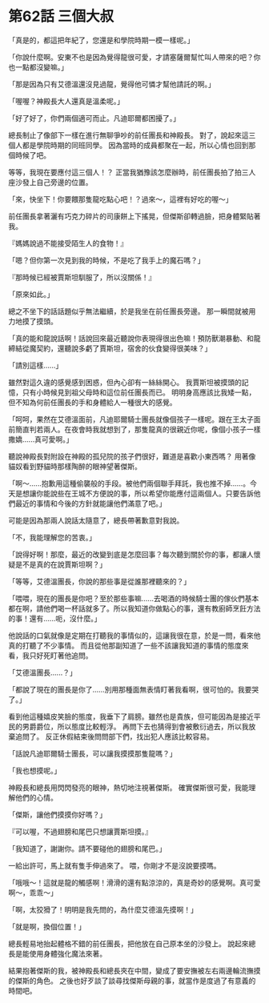 # 第62話 三個大叔

「真是的，都這把年紀了，您還是和學院時期一模一樣呢。」

「你說什麼啊。安東不也是因為覺得龍很可愛，才請塞薩爾幫忙叫人帶來的吧？你也一點都沒變嘛。」

「那是因為只有艾德溫還沒見過龍，覺得他可憐才幫他請託的啊。」

「喔喔？神殿長大人還真是溫柔呢。」

「好了好了，你們兩個適可而止。凡迪耶爾都困擾了。」

總長制止了像部下一樣在進行無聊爭吵的前任團長和神殿長。
對了，說起來這三個人都是學院時期的同班同學。
因為當時的成員都聚在一起，所以心情也回到那個時候了吧。

等等，我現在要應付這三個人！？
正當我猶豫該怎麼辦時，前任團長拍了拍三人座沙發上自己旁邊的位置。

「來，快坐下！你要餵那隻龍吃點心吧！？過來～，這裡有好吃的喔～」

前任團長拿著灑有巧克力碎片的司康餅上下搖晃，但傑斯卻轉過臉，把身體緊貼著我。

『媽媽說過不能接受陌生人的食物！』

「嗯？但你第一次見到我的時候，不是吃了我手上的魔石嗎？」

『那時候已經被賈斯坦馴服了，所以沒關係！』

「原來如此。」

總之不坐下的話話題似乎無法繼續，於是我坐在前任團長旁邊。
那一瞬間就被用力地摸了摸頭。

「真的能和龍說話啊！話說回來最近聽說你表現得很出色嘛！預防獸潮暴動、和龍締結從魔契約，還聽說多虧了賈斯坦，宿舍的伙食變得很美味？」

「請別這樣......」

雖然對這久違的感覺感到困惑，但內心卻有一絲絲開心。
我賈斯坦被摸頭的記憶，只有小時候見到祖父母時和這位前任團長而已。
明明身高應該比我矮一點，但不知為何前任團長的手和身體給人一種很大的感覺。

「呵呵，果然在艾德溫面前，凡迪耶爾騎士團長就像個孩子一樣呢。跟在王太子面前簡直判若兩人。在夜會時我就想到了，那隻龍真的很親近你呢，像個小孩子一樣撒嬌......真可愛啊。」

聽說神殿長對附設在神殿的孤兒院的孩子們很好，難道是喜歡小東西嗎？
用著像貓奴看到野貓時那樣陶醉的眼神望著傑斯。

「啊～......抱歉用這種偷襲般的手段。被他們兩個聯手拜託，我也推不掉......。今天是想讓你能說些在王城不方便說的事，所以希望你能應付這兩個人。只要告訴他們最近的事情和今後的方針就能讓他們滿意了吧。」

可能是因為那兩人說話太隨意了，總長帶著歉意對我說。

「不，我能理解您的苦衷。」

「說得好啊！那麼，最近的改變到底是怎麼回事？每次聽到關於你的事，都讓人懷疑是不是真的在說賈斯坦啊？」

「等等，艾德溫團長，你說的那些事是從誰那裡聽來的？」

「喂喂，現在的團長是你吧？至於那些事嘛......去喝酒的時候騎士團的傢伙們基本都在啊，請他們喝一杯話就多了。所以我知道你做點心的事，還有教廚師烹飪方法的事！還有......呃，沒什麼。」

他說話的口氣就像是定期在打聽我的事情似的，這讓我很在意，於是一問，看來他真的打聽了不少事情。
而且從他那副知道了一些不該讓我知道的事情的態度來看，我只好死盯著他追問。

「艾德溫團長......？」

「都說了現在的團長是你了......別用那種面無表情盯著我看啊，很可怕的。我要哭了。」

看到他這種嬉皮笑臉的態度，我垂下了肩膀。雖然也是貴族，但可能因為是接近平民的男爵爵位，所以態度比較輕浮。
再問下去也猜得到會被敷衍過去，所以我放棄追問了。
反正休假結束後問問部下們，找出犯人應該比較容易。

「話說凡迪耶爾騎士團長，可以讓我摸摸那隻龍嗎？」

「我也想摸呢。」

神殿長和總長用閃閃發亮的眼神，熱切地注視著傑斯。
確實傑斯很可愛，我能理解他們的心情。

「傑斯，讓他們摸摸你好嗎？」

『可以喔，不過翅膀和尾巴只想讓賈斯坦摸。』

「我知道了，謝謝你。請不要碰他的翅膀和尾巴。」

一給出許可，馬上就有隻手伸過來了。
喂，你剛才不是沒說要摸嗎。

「哦哦～！這就是龍的觸感啊！滑滑的還有點涼涼的，真是奇妙的感覺啊。真可愛啊～，乖乖～」

「啊，太狡猾了！明明是我先問的，為什麼艾德溫先摸啊！」

「就是啊，換個位置！」

總長輕易地抬起體格不錯的前任團長，把他放在自己原本坐的沙發上。
說起來總長是能使用身體強化魔法來著。

結果抱著傑斯的我，被神殿長和總長夾在中間，變成了要安撫被左右兩邊輪流撫摸的傑斯的角色。
之後也好歹談了談尋找傑斯母親的事，就當作是度過了有意義的時間吧。